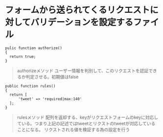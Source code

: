 # フォームから送られてくるリクエストに対してバリデーションを設定するファイル

```
pulic function authorize()
{
  return true;
}
```
> authorizeメソッド
> ユーザー情報を判別して、このリクエストを認証できるか判定させる。初期値はfalse

```
public function rules()
{
  return [
      'tweet' => 'required|max:140'
  ];
}
```
> rulesメソッド
> 配列を返却する、keyがリクエストフォームのkeyに対応している。つまり上記の記述ではtweetとリクストのtweetが対応していることになる。
> リクストされる値を検証する為の設定を行う